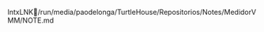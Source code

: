 IntxLNK/ r u n / m e d i a / p a o d e l o n g a / T u r t l e H o u s e / R e p o s i t o r i o s / N o t e s / M e d i d o r V M M / N O T E . m d 